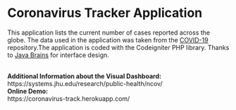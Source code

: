 # Coronavirus Tracker Application

This application lists the current number of cases reported across the globe. The data used in the application was taken from the <a href="https://github.com/CSSEGISandData/COVID-19"> COVID-19 </a> repository.The application is coded with the Codeigniter PHP library. Thanks to <a href="https://www.youtube.com/user/koushks">Java Brains</a> for interface design.

<br>
<b>Additional Information about the Visual Dashboard:</b><br>
https://systems.jhu.edu/research/public-health/ncov/
<br>
<b>Online Demo:</b><br>
https://coronavirus-track.herokuapp.com/
<br><br>


